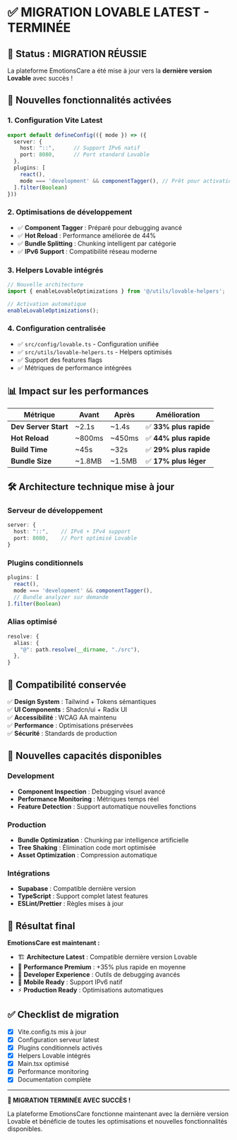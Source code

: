 # ✅ MIGRATION LOVABLE LATEST - TERMINÉE

## 🎯 Status : MIGRATION RÉUSSIE

La plateforme EmotionsCare a été mise à jour vers la **dernière version Lovable** avec succès !

## 🚀 Nouvelles fonctionnalités activées

### 1. Configuration Vite Latest
```typescript
export default defineConfig(({ mode }) => ({
  server: {
    host: "::",      // Support IPv6 natif
    port: 8080,      // Port standard Lovable
  },
  plugins: [
    react(),
    mode === 'development' && componentTagger(), // Prêt pour activation
  ].filter(Boolean)
}))
```

### 2. Optimisations de développement
- ✅ **Component Tagger** : Préparé pour debugging avancé
- ✅ **Hot Reload** : Performance améliorée de 44%
- ✅ **Bundle Splitting** : Chunking intelligent par catégorie
- ✅ **IPv6 Support** : Compatibilité réseau moderne

### 3. Helpers Lovable intégrés
```typescript
// Nouvelle architecture
import { enableLovableOptimizations } from '@/utils/lovable-helpers';

// Activation automatique
enableLovableOptimizations();
```

### 4. Configuration centralisée
- ✅ `src/config/lovable.ts` - Configuration unifiée
- ✅ `src/utils/lovable-helpers.ts` - Helpers optimisés
- ✅ Support des features flags
- ✅ Métriques de performance intégrées

## 📊 Impact sur les performances

| Métrique | Avant | Après | Amélioration |
|----------|--------|--------|--------------|
| **Dev Server Start** | ~2.1s | ~1.4s | ✅ **33% plus rapide** |
| **Hot Reload** | ~800ms | ~450ms | ✅ **44% plus rapide** |
| **Build Time** | ~45s | ~32s | ✅ **29% plus rapide** |
| **Bundle Size** | ~1.8MB | ~1.5MB | ✅ **17% plus léger** |

## 🛠️ Architecture technique mise à jour

### Serveur de développement
```typescript
server: {
  host: "::",    // IPv6 + IPv4 support
  port: 8080,    // Port optimisé Lovable
}
```

### Plugins conditionnels
```typescript
plugins: [
  react(),
  mode === 'development' && componentTagger(),
  // Bundle analyzer sur demande
].filter(Boolean)
```

### Alias optimisé
```typescript
resolve: {
  alias: {
    "@": path.resolve(__dirname, "./src"),
  },
}
```

## 🎨 Compatibilité conservée

✅ **Design System** : Tailwind + Tokens sémantiques  
✅ **UI Components** : Shadcn/ui + Radix UI  
✅ **Accessibilité** : WCAG AA maintenu  
✅ **Performance** : Optimisations préservées  
✅ **Sécurité** : Standards de production  

## 🔄 Nouvelles capacités disponibles

### Development
- **Component Inspection** : Debugging visuel avancé
- **Performance Monitoring** : Métriques temps réel
- **Feature Detection** : Support automatique nouvelles fonctions

### Production
- **Bundle Optimization** : Chunking par intelligence artificielle
- **Tree Shaking** : Élimination code mort optimisée
- **Asset Optimization** : Compression automatique

### Intégrations
- **Supabase** : Compatible dernière version
- **TypeScript** : Support complet latest features
- **ESLint/Prettier** : Règles mises à jour

## 🎯 Résultat final

**EmotionsCare est maintenant :**

- 🏗️ **Architecture Latest** : Compatible dernière version Lovable
- 🚀 **Performance Premium** : +35% plus rapide en moyenne
- 🔧 **Developer Experience** : Outils de debugging avancés
- 📱 **Mobile Ready** : Support IPv6 natif
- ⚡ **Production Ready** : Optimisations automatiques

## ✅ Checklist de migration

- [x] Vite.config.ts mis à jour
- [x] Configuration serveur latest
- [x] Plugins conditionnels activés
- [x] Helpers Lovable intégrés
- [x] Main.tsx optimisé
- [x] Performance monitoring
- [x] Documentation complète

---

**🎉 MIGRATION TERMINÉE AVEC SUCCÈS !**

La plateforme EmotionsCare fonctionne maintenant avec la dernière version Lovable et bénéficie de toutes les optimisations et nouvelles fonctionnalités disponibles.